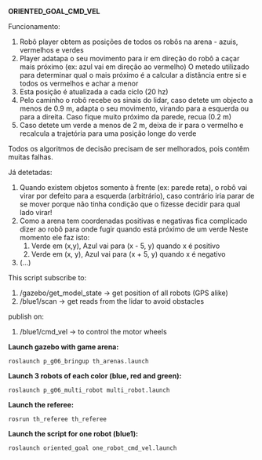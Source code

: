 **ORIENTED_GOAL_CMD_VEL**

Funcionamento:
1. Robô player obtem as posições de todos os robôs na arena - azuis, vermelhos e verdes
2. Player adatapa o seu movimento para ir em direção do robô a caçar mais próximo (ex: azul vai em direção ao vermelho)
    O metedo utilizado para determinar qual o mais próximo é a calcular a distância entre si e todos os vermelhos e achar a menor
3. Esta posição é atualizada a cada ciclo (20 hz)
4. Pelo caminho o robô recebe os sinais do lidar, caso detete um objecto a menos de 0.9 m, adapta o seu movimento, virando para a esquerda ou para a direita.
    Caso fique muito próximo da parede, recua (0.2 m)
5. Caso detete um verde a menos de 2 m, deixa de ir para o vermelho e recalcula a trajetória para uma posição longe do verde

Todos os algoritmos de decisão precisam de ser melhorados, pois contêm muitas falhas.

Já detetadas:
1. Quando existem objetos somento à frente (ex: parede reta), o robô vai virar por defeito para a esquerda (arbitrário), caso contrário iria parar de se mover porque não tinha condição que o fizesse decidir para qual lado virar!
2. Como a arena tem coordenadas positivas e negativas fica complicado dizer ao robô para onde fugir quando está próximo de um verde
    Neste momento ele faz isto: 
   1. Verde em (x,y), Azul vai para (x - 5, y) quando x é positivo
   2. Verde em (x, y), Azul vai para (x + 5, y) quando x é negativo
3. (...)

This script subscribe to:
1. /gazebo/get_model_state -> get position of all robots (GPS alike)
2. /blue1/scan -> get reads from the lidar to avoid obstacles

publish on:
1. /blue1/cmd_vel -> to control the motor wheels

**Launch gazebo with game arena:**

    roslaunch p_g06_bringup th_arenas.launch

**Launch 3 robots of each color (blue, red and green):**
    
    roslaunch p_g06_multi_robot multi_robot.launch

**Launch the referee:**

    rosrun th_referee th_referee

**Launch the script for one robot (blue1):**

    roslaunch oriented_goal one_robot_cmd_vel.launch 
